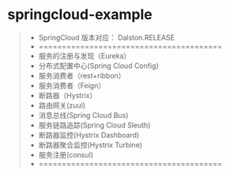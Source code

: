 # springcloud-example
> * SpringCloud 版本对应： Dalston.RELEASE
> * ========================================
> * 服务的注册与发现（Eureka）
> * 分布式配置中心(Spring Cloud Config)
> * 服务消费者（rest+ribbon）
> * 服务消费者（Feign）
> * 断路器（Hystrix）
> * 路由网关(zuul)
> * 消息总线(Spring Cloud Bus)
> * 服务链路追踪(Spring Cloud Sleuth)
> * 断路器监控(Hystrix Dashboard)
> * 断路器聚合监控(Hystrix Turbine)
> * 服务注册(consul)
> * ========================================
